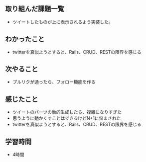 ## 取り組んだ課題一覧
- ツイートしたものが上に表示されるよう実装した。

## わかったこと
- twitterを真似ようとすると、Rails、CRUD、RESTの限界を感じる

## 次やること
- プルリクが通ったら、フォロー機能を作る

## 感じたこと
- ツイートのパーツの動的生成したら、複雑になりすぎた
- 思うように動かくすことはできるけどN+1に悩まされた
- twitterを真似ようとすると、Rails、CRUD、RESTの限界を感じる

## 学習時間
- 4時間
